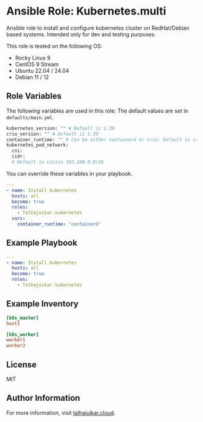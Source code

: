 Ansible Role: Kubernetes.multi
=========

Ansible role to install and configure kubernetes cluster on 
RedHat/Debian based systems.
Intended only for dev and testing purposes.

This role is tested on the following OS:
- Rocky Linux 9
- CentOS 9 Stream
- Ubuntu 22.04 / 24.04 
- Debian 11 / 12


Role Variables
--------------
The following variables are used in this role:
The default values are set in `defaults/main.yml`.
```bash
kubernetes_version: "" # Default is 1.30
crio_version: "" # Default is 1.30
container_runtime: "" # Can be either containerd or crio. Default is crio. 
kubernetes_pod_network:
  cni:
  cidr: 
  # Default is calico 192.168.0.0/16
```
You can override these variables in your playbook.

```yaml
---
- name: Install kubernetes
  hosts: all
  become: true
  roles:
    - Talhajuikar.kubernetes
  vars:
    container_runtime: "containerd"
```


Example Playbook
----------------

```yaml
---
- name: Install kubernetes
  hosts: all
  become: true
  roles:
    - Talhajuikar.kubernetes
```

Example Inventory
----------------

```ini
[k8s_master]
host1

[k8s_worker]
worker1
worker2
```

License
-------

MIT

Author Information
------------------

For more information, visit [talhajuikar.cloud](https://talhajuikar.cloud).

